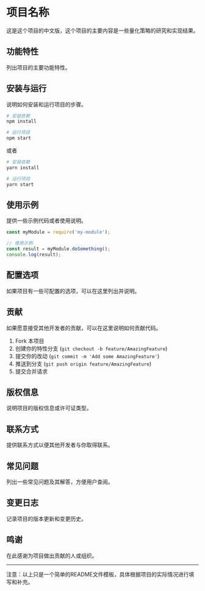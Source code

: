 # 项目名称

这是这个项目的中文版，这个项目的主要内容是一些量化策略的研究和实现结果。

## 功能特性

列出项目的主要功能特性。

## 安装与运行

说明如何安装和运行项目的步骤。

```bash
# 安装依赖
npm install

# 运行项目
npm start
```

或者

```bash
# 安装依赖
yarn install

# 运行项目
yarn start
```

## 使用示例

提供一些示例代码或者使用说明。

```javascript
const myModule = require('my-module');

// 使用示例
const result = myModule.doSomething();
console.log(result);
```

## 配置选项

如果项目有一些可配置的选项，可以在这里列出并说明。

## 贡献

如果愿意接受其他开发者的贡献，可以在这里说明如何贡献代码。

1. Fork 本项目
2. 创建你的特性分支 (`git checkout -b feature/AmazingFeature`)
3. 提交你的改动 (`git commit -m 'Add some AmazingFeature'`)
4. 推送到分支 (`git push origin feature/AmazingFeature`)
5. 提交合并请求

## 版权信息

说明项目的版权信息或许可证类型。

## 联系方式

提供联系方式以便其他开发者与你取得联系。

## 常见问题

列出一些常见问题及其解答，方便用户查阅。

## 变更日志

记录项目的版本更新和变更历史。

## 鸣谢

在此感谢为项目做出贡献的人或组织。

---
注意：以上只是一个简单的README文件模板，具体根据项目的实际情况进行填写和补充。